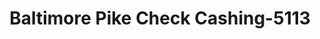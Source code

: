 ---
f_zip-code: 19050
f_state-code: PA
title: Baltimore Pike Check Cashing-5113
f_phone: 610-626-5000
f_city-only: Lansdowne
f_address: 957 E Baltimore Ave Lansdowne
f_location-unique-id: '5113'
slug: baltimore-pike-check-cashing-5113
updated-on: '2024-05-30T13:46:58.046Z'
created-on: '2024-05-30T13:36:59.803Z'
published-on: '2024-05-30T13:54:32.469Z'
f_city-state: cms/city/lansdowne-pa.md
f_company: cms/company/baltimore-pike-check-cashing.md
f_state: cms/state/pennsylvania.md
layout: '[payday-loan].html'
tags: payday-loan
---